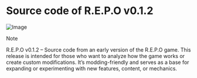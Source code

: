 # Source code of R.E.P.O v0.1.2
![Image](https://github.com/user-attachments/assets/3f3273ae-d31c-4e15-a08d-876132a466d8)

> [!NOTE]
> R.E.P.O v0.1.2 – Source code from an early version of the R.E.P.O game. This release is intended for those who want to analyze how the game works or create custom modifications. It’s modding-friendly and serves as a base for expanding or experimenting with new features, content, or mechanics.